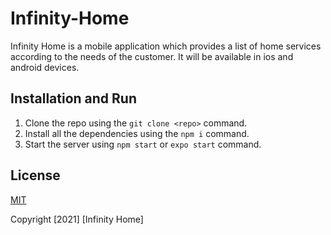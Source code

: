 # Infinity-Home

Infinity Home is a mobile application which provides a list of home services according to the needs of the customer. It will be available in ios and android devices.

## Installation and Run

1. Clone the repo using the `git clone <repo>` command.
2. Install all the dependencies using the `npm i` command.
3. Start the server using `npm start` or `expo start` command.

## License

[MIT](https://choosealicense.com/licenses/mit/)

Copyright [2021] [Infinity Home]

